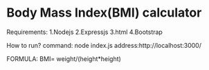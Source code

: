 
# Body Mass Index(BMI) calculator
Requirements:
      1.Nodejs
      2.Expressjs
      3.html
      4.Bootstrap
      
How to run?
command: node index.js
address:http://localhost:3000/

FORMULA:
BMI= weight/(height*height)
